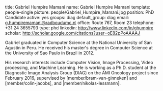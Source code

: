 title: Gabriel Humpire Mamani
name: Gabriel Humpire Mamani
template: people-single
picture: people/Gabriel_Humpire_Mamani.jpg
position: PhD Candidate
active: yes
groups: diag
default_group: diag
email: g.humpiremamani@radboudumc.nl
office: Route 767, Room 23
telephone: +31 24 3655793
type: phd
linkedin: http://www.linkedin.com/in/ghumpire
scholar: http://scholar.google.com/citations?user=oE82pPoAAAAJ

Gabriel graduated in Computer Science at the National University of San Agustin in Peru. He received his master's degree in Computer Science at the University of Sao Paulo in Brazil in 2012.

His research interests include Computer Vision, Image Processing, Video processing, and Machine Learning. He is working as a Ph.D. student at the Diagnostic Image Analysis Group (DIAG) on the AMI Oncology project since February 2016, supervised by [member/bram-van-ginneken] and [member/colin-jacobs], and [member/nikolas-lessmann].
